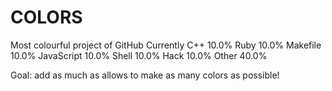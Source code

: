 # COLORS
Most colourful project of GitHub
Currently
 C++ 10.0%	 Ruby 10.0%	 Makefile 10.0%	 JavaScript 10.0%	 Shell 10.0%	 Hack 10.0%	 Other 40.0%
 
Goal: add as much as allows to make as many colors as possible!
